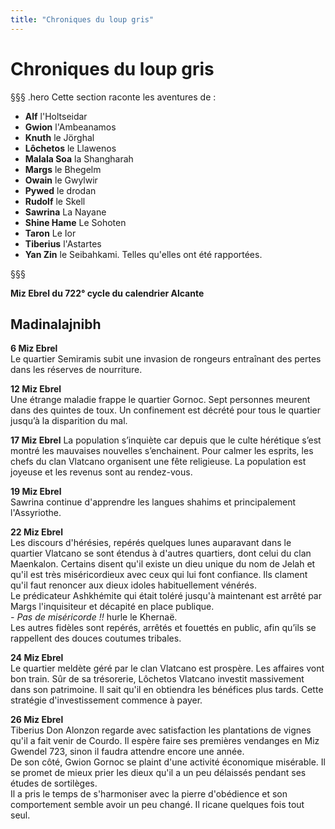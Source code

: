 ```yaml
---
title: "Chroniques du loup gris"
---
```

# Chroniques du loup gris

§§§ .hero
Cette section raconte les aventures de :
- **Alf** l'Holtseidar
- **Gwion** l'Ambeanamos
- **Knuth** le Jörghal
- **Lôchetos** le Llawenos
- **Malala Soa** la Shangharah
- **Margs** le Bhegelm
- **Owain** le Gwylwir
- **Pywed** le drodan
- **Rudolf** le Skell
- **Sawrina** La Nayane
- **Shine Hame** Le Sohoten
- **Taron** Le Ior
- **Tiberius** l'Astartes
- **Yan Zin** le Seibahkami.
Telles qu'elles ont été rapportées.

§§§

**Miz Ebrel du 722° cycle du calendrier Alcante**

## Madinalajnibh   

**6 Miz Ebrel**  
Le quartier Semiramis subit une invasion de rongeurs entraînant des pertes dans les réserves de nourriture.

**12 Miz Ebrel**  
Une étrange maladie frappe le quartier Gornoc. Sept personnes meurent dans des quintes de toux. Un confinement est décrété pour tous le quartier jusqu’à la disparition du mal.    

**17 Miz Ebrel**
La population s’inquiète car depuis que le culte hérétique s’est montré les mauvaises nouvelles s’enchainent. Pour calmer les esprits, les chefs du clan Vlatcano organisent une fête religieuse. La population est joyeuse et les revenus sont au rendez-vous.  

**19 Miz Ebrel**  
Sawrina continue d'apprendre les langues shahims et principalement l'Assyriothe.   

**22 Miz Ebrel**   
Les discours d'hérésies, repérés quelques lunes auparavant dans le quartier Vlatcano se sont étendus à d'autres quartiers, dont celui du clan Maenkalon.  Certains disent qu'il existe un dieu unique du nom de Jelah et qu'il est très miséricordieux avec ceux qui lui font confiance. Ils clament qu'il faut renoncer aux dieux idoles habituellement vénérés.   
Le prédicateur Ashkhémite qui était toléré jusqu'à maintenant est arrêté par Margs l'inquisiteur et décapité en place publique.  
*- Pas de miséricorde !!* hurle le Khernaë.   
Les autres fidèles sont repérés, arrêtés et fouettés en public, afin qu’ils se rappellent des douces coutumes tribales.  

**24 Miz Ebrel**   
Le quartier meldète géré par le clan Vlatcano est prospère. Les affaires vont bon train. Sûr de sa trésorerie, Lôchetos Vlatcano investit massivement dans son patrimoine. Il sait qu'il en obtiendra les bénéfices plus tards. Cette stratégie d'investissement commence à payer.   

**26 Miz Ebrel**  
Tiberius Don Alonzon regarde avec satisfaction les plantations de vignes qu'il a fait venir de Courdo. Il espère faire ses premières vendanges en Miz Gwendel 723, sinon il faudra attendre encore une année.  
De son côté, Gwion Gornoc se plaint d'une activité économique misérable. Il se promet de mieux prier les dieux qu'il a un peu délaissés pendant ses études de sortilèges.  
Il a pris le temps de s'harmoniser avec la pierre d'obédience et son comportement semble avoir un peu changé. Il ricane quelques fois tout seul.   
